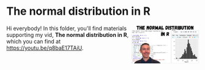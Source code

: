 # The normal distribution in R
[<img src="normal thumb.jpg" align="right" height="100" />](<https://youtu.be/q8baE17TAiU>)

Hi everybody! In this folder, you'll find materials supporting my vid, **The normal distribution in R**, which you can find at <https://youtu.be/q8baE17TAiU>. 

